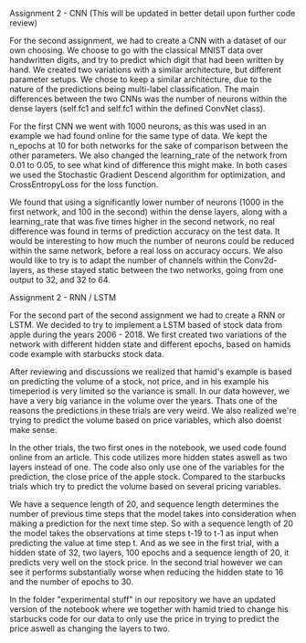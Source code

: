 Assignment 2 - CNN 
(This will be updated in better detail upon further code review)

For the second assignment, we had to create a CNN with a dataset of our own choosing. We choose to go with the classical MNIST data over handwritten digits, and try to predict which digit that had been written by hand. We created two variations with a similar architecture, but different parameter setups. We chose to keep a similar architecture, due to the nature of the predictions being multi-label classification.
The main differences between the two CNNs was the number of neurons within the dense layers (self.fc1 and self.fc1 within the defined ConvNet class).

For the first CNN we went with 1000 neurons, as this was used in an example we had found online for the same type of data. We kept the n_epochs at 10 for both networks for the sake of comparison between the other parameters. We also changed the learning_rate of the network from 0.01 to 0.05, to see what kind of difference this might make. In both cases we used the Stochastic Gradient Descend algorithm for optimization, and CrossEntropyLoss for the loss function.

We found that using a significantly lower number of neurons (1000 in the first network, and 100 in the second) within the dense layers, along with a learning_rate that was five times higher in the second network, no real difference was found in terms of prediction accuracy on the test data. It would be interesting to how much the number of neurons could be reduced within the same network, before a real loss on accuracy occurs. We also would like to try is to adapt the number of channels within the Conv2d-layers, as these stayed static between the two networks, going from one output to 32, and 32 to 64. 

Assignment 2 - RNN / LSTM


For the second part of the second assignment we had to create a RNN or LSTM. We decided to try to implement a LSTM based of stock data from apple during the years 2006 - 2018. We first created two variations of the network with different hidden state and different epochs, based on hamids code example with starbucks stock data. 

After reviewing and discussions we realized that hamid's example is based on predicting the volume of a stock, not price, and in his example his timeperiod is very limited so the variance is small. In our data however, we have a very big variance in the volume over the years. Thats one of the reasons the predictions in these trials are very weird. We also realized we're trying to predict the volume based on price variables, which also doenst make sense. 

In the other trials, the two first ones in the notebook, we used code found online from an article. This code utilizes more hidden states aswell as two layers instead of one. The code also only use one of the variables for the prediction, the close price of the apple stock. Compared to the starbucks trials which try to predict the volume based on several pricing variables.

We have a sequence length of 20, and sequence length determines the number of previous time steps that the model takes into consideration when making a prediction for the next time step. So with a sequence length of 20 the model takes the observations at time steps t-19 to t-1 as input when predicting the value at time step t.
And as we see in the first trial, with a hidden state of 32, two layers, 100 epochs and a sequence length of 20, it predicts very well on the stock price.
In the second trial however we can see it performs substantially worse when reducing the hidden state to 16 and the number of epochs to 30.

In the folder "experimental stuff" in our repository we have an updated version of the notebook where we together with hamid tried to change his starbucks code for our data to only use the price in trying to predict the price aswell as changing the layers to two. 
